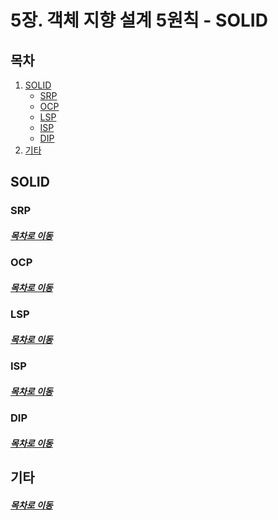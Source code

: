 5장. 객체 지향 설계 5원칙 - SOLID
=====
## 목차
1. [SOLID](#SOLID)
	* [SRP](#SRP)
	* [OCP](#OCP)
	* [LSP](#LSP)
	* [ISP](#ISP)
	* [DIP](#DIP)
2. [기타](#기타)

## SOLID

### SRP


##### [목차로 이동](#목차)

### OCP


##### [목차로 이동](#목차)

### LSP


##### [목차로 이동](#목차)

### ISP


##### [목차로 이동](#목차)

### DIP


##### [목차로 이동](#목차)

## 기타


##### [목차로 이동](#목차)